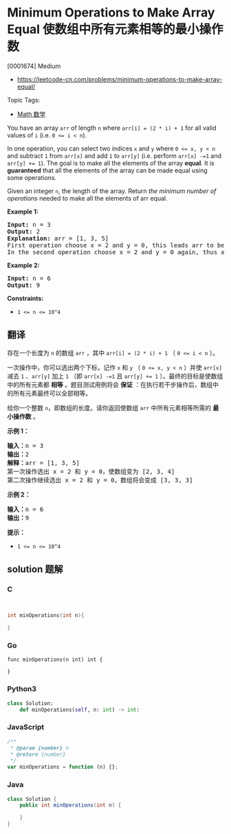 # Minimum Operations to Make Array Equal 使数组中所有元素相等的最小操作数

[0001674] Medium

- https://leetcode-cn.com/problems/minimum-operations-to-make-array-equal/

Topic Tags:

- [Math 数学](https://leetcode-cn.com/tag/math/)

You have an array `arr` of length `n` where `arr[i] = (2 * i) + 1` for all valid values of `i` (i.e. `0 <= i < n`).

In one operation, you can select two indices `x` and `y` where `0 <= x, y < n` and subtract `1` from `arr[x]` and add `1` to `arr[y]` (i.e. perform `arr[x] -=1` and `arr[y] += 1`). The goal is to make all the elements of the array **equal**. It is **guaranteed** that all the elements of the array can be made equal using some operations.

Given an integer `n`, the length of the array. Return _the minimum number of operations_ needed to make all the elements of arr equal.

**Example 1:**

<pre><strong>Input:</strong> n = 3
<strong>Output:</strong> 2
<strong>Explanation:</strong> arr = [1, 3, 5]
First operation choose x = 2 and y = 0, this leads arr to be [2, 3, 4]
In the second operation choose x = 2 and y = 0 again, thus arr = [3, 3, 3].
</pre>

**Example 2:**

<pre><strong>Input:</strong> n = 6
<strong>Output:</strong> 9
</pre>

**Constraints:**

- `1 <= n <= 10^4`

## 翻译

存在一个长度为 `n` 的数组 `arr` ，其中 `arr[i] = (2 * i) + 1` （ `0 <= i < n` ）。

一次操作中，你可以选出两个下标，记作 `x` 和 `y` （ `0 <= x, y < n` ）并使 `arr[x]` 减去 `1` 、`arr[y]` 加上 `1` （即 `arr[x] -=1` 且 `arr[y] += 1` ）。最终的目标是使数组中的所有元素都 **相等** 。题目测试用例将会 **保证** ：在执行若干步操作后，数组中的所有元素最终可以全部相等。

给你一个整数 `n`，即数组的长度。请你返回使数组 `arr` 中所有元素相等所需的 **最小操作数** 。

**示例 1：**

<pre><strong>输入：</strong>n = 3
<strong>输出：</strong>2
<strong>解释：</strong>arr = [1, 3, 5]
第一次操作选出 x = 2 和 y = 0，使数组变为 [2, 3, 4]
第二次操作继续选出 x = 2 和 y = 0，数组将会变成 [3, 3, 3]
</pre>

**示例 2：**

<pre><strong>输入：</strong>n = 6
<strong>输出：</strong>9
</pre>

**提示：**

- `1 <= n <= 10^4`

## solution 题解

### C

```c


int minOperations(int n){

}
```

### Go

```golang
func minOperations(n int) int {

}
```

### Python3

```python
class Solution:
    def minOperations(self, n: int) -> int:
```

### JavaScript

```javascript
/**
 * @param {number} n
 * @return {number}
 */
var minOperations = function (n) {};
```

### Java

```java
class Solution {
    public int minOperations(int n) {

    }
}
```
